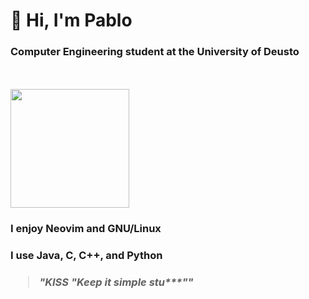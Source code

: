 <h1>👋 Hi, I'm Pablo</h1>

<h3><strong>Computer Engineering student at the University of Deusto</strong></h3><br><br>
<img src="https://github.com/pablo10diez2/pablo10diez2/blob/main/Izhikevich_-_Low_Resolution-ezgif.com-optimize.gif" width="190" />

<h3>I enjoy <strong>Neovim</strong> and <strong>GNU/Linux</strong></h3>
<h3>I use <strong>Java</strong>, <strong>C</strong>, <strong>C++</strong>, and <strong>Python</strong></h3>

<h3><blockquote><em>"KISS "Keep it simple stu***""</em></blockquote></h3>

